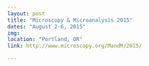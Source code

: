 ```yaml
---
layout: post
title: "Microscopy & Microanalysis 2015"
dates: "August 2-6, 2015"
img: 
location: "Portland, OR"
link: http://www.microscopy.org/MandM/2015/

---
```

